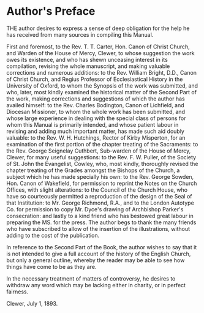 # Author's Preface

THE author desires to express a sense of deep obligation for the help he has received from many sources in compiling this Manual.

First and foremost, to the Rev. T. T. Carter, Hon. Canon of Christ Church, and Warden of the House of Mercy, Clewer, to whose suggestion the work owes its existence, and who has shewn unceasing interest in its compilation, revising the whole manuscript, and making valuable corrections and numerous additions: to the Rev. William Bright, D.D., Canon of Christ Church, and Regius Professor of Ecclesiastical History in the University of Oxford, to whom the Synopsis of the work was submitted, and who, later, most kindly examined the historical matter of the Second Part of the work, making corrections and suggestions of which the author has availed himself: to the Rev. Charles Bodington, Canon of Lichfield, and Diocesan Missioner, to whom the whole work has been submitted, and whose large experience in dealing with the special class of persons for whom this Manual is primarily intended, and whose patient labour in revising and adding much important matter, has made such aid doubly valuable: to the Rev. W. H. Hutchings, Rector of Kirby Misperton, for an examination of the first portion of the chapter treating of the Sacraments: to the Rev. George Seignelay Cuthbert, Sub-warden of the House of Mercy, Clewer, for many useful suggestions: to the Rev. F. W. Puller, of the Society of St. John the Evangelist, Cowley, who, most kindly, thoroughly revised the chapter treating of the Grades amongst the Bishops of the Church, a subject which he has made specially his own: to the Rev. George Sowden, Hon. Canon of Wakefield, for permission to reprint the Notes on the Church Offices, with slight alterations: to the Council of the Church House, who have so courteously permitted a reproduction of the design of the Seal of that Institution: to Mr. George Richmond, R.A., and to the London Autotype Co. for permission to copy Mr. Dyce's drawing of Archbishop Parker's consecration: and lastly to a kind friend who has bestowed great labour in preparing the MS. for the press. The author begs to thank the many friends who have subscribed to allow of the insertion of the illustrations, without adding to the cost of the publication.

In reference to the Second Part of the Book, the author wishes to say that it is not intended to give a full account of the history of the English Church, but only a general outline, whereby the reader may be able to see how things have come to be as they are.

In the necessary treatment of matters of controversy, he desires to withdraw any word which may be lacking either in charity, or in perfect fairness.

Clewer, July 1, 1893.
